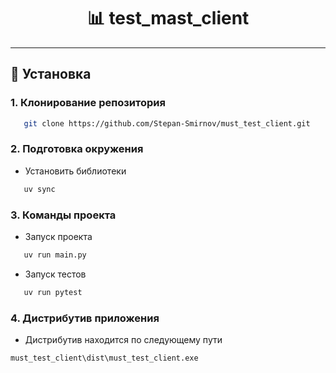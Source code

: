 <!-- Верхняя часть с оформлением -->
<div align="center">

# 📊 **test_mast_client**

</div>

---

## 🔧 Установка

### 1. Клонирование репозитория

```bash
   git clone https://github.com/Stepan-Smirnov/must_test_client.git
```

### 2. Подготовка окружения
* Установить библиотеки
```bash
   uv sync
```

### 3. Команды проекта
* Запуск проекта
```bash
   uv run main.py
```

* Запуск тестов
```bash
   uv run pytest
```

### 4. Дистрибутив приложения

* Дистрибутив находится по следующему пути

```
must_test_client\dist\must_test_сlient.exe